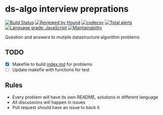 # ds-algo interview preprations
[![Build Status](https://travis-ci.com/sarathsp06/dsalgogym.svg?branch=master)](https://travis-ci.com/sarathsp06/dsalgogym) [![Reviewed by Hound](https://img.shields.io/badge/Reviewed_by-Hound-8E64B0.svg)](https://houndci.com) [![codecov](https://codecov.io/gh/sarathsp06/dsalgogym/branch/master/graph/badge.svg)](https://codecov.io/gh/sarathsp06/dsalgogym) [![Total alerts](https://img.shields.io/lgtm/alerts/g/sarathsp06/dsalgogym.svg?logo=lgtm&logoWidth=18)](https://lgtm.com/projects/g/sarathsp06/dsalgogym/alerts/) [![Language grade: JavaScript](https://img.shields.io/lgtm/grade/javascript/g/sarathsp06/dsalgogym.svg?logo=lgtm&logoWidth=18)](https://lgtm.com/projects/g/sarathsp06/dsalgogym/context:javascript) [![Maintainability](https://api.codeclimate.com/v1/badges/4bb4796283d957ac671b/maintainability)](https://codeclimate.com/github/sarathsp06/dsalgogym/maintainability)

Question and answers to mutiple datastructure algorithm problems 

## TODO
- [X] Makefile to build [index.md](./INDEX.md) for problems
- [ ] Update makefie with functions for test 

## Rules
* Every problem  will have its own README, solutions in different language
* All discussions will happen in issues
* Pull request should have an issue to back it
